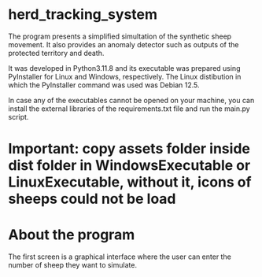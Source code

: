 # herd_tracking_system

The program presents a simplified simultation of the synthetic sheep movement. It also provides an anomaly detector such as outputs of the protected territory and death. 

It was developed in Python3.11.8 and its executable was prepared using PyInstaller for Linux and Windows, respectively. The Linux distibution in which the PyInstaller command was used was Debian 12.5. 

In case any of the executables cannot be opened on your machine, you can install the external libraries of the requirements.txt file and run the main.py script.
# Important: copy assets folder inside dist folder in WindowsExecutable or LinuxExecutable, without it, icons of sheeps could not be load

# About the program
The first screen is a graphical interface where the user can enter the number of sheep they want to simulate.
